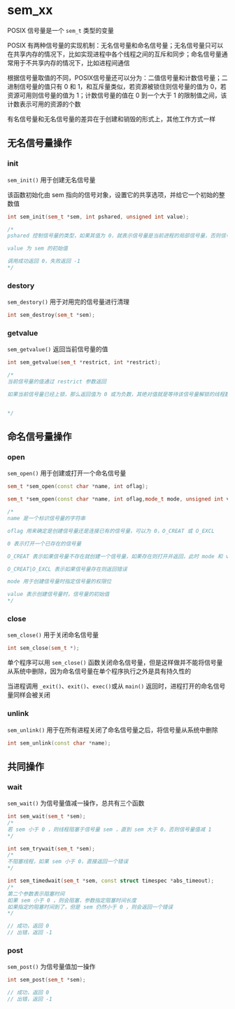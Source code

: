 # sem_xx

POSIX 信号量是一个 `sem_t` 类型的变量

POSIX 有两种信号量的实现机制：无名信号量和命名信号量；无名信号量只可以在共享内存的情况下，比如实现进程中各个线程之间的互斥和同步；命名信号量通常用于不共享内存的情况下，比如进程间通信

根据信号量取值的不同，POSIX信号量还可以分为：二值信号量和计数信号量；二进制信号量的值只有 0 和 1，和互斥量类似，若资源被锁住则信号量的值为 0，若资源可用则信号量的值为 1；计数信号量的值在 0 到一个大于 1 的限制值之间，该计数表示可用的资源的个数

有名信号量和无名信号量的差异在于创建和销毁的形式上，其他工作方式一样

## 无名信号量操作

### init

`sem_init()` 用于创建无名信号量

该函数初始化由 sem 指向的信号对象，设置它的共享选项，并给它一个初始的整数值

```cpp
int sem_init(sem_t *sem, int pshared, unsigned int value);

/*
pshared 控制信号量的类型，如果其值为 0，就表示信号量是当前进程的局部信号量，否则信号量就可以在多个进程间共享

value 为 sem 的初始值

调用成功返回 0，失败返回 -1
*/
```

### destory

`sem_destory()` 用于对用完的信号量进行清理

```cpp
int sem_destroy(sem_t *sem);
```

### getvalue

`sem_getvalue()` 返回当前信号量的值

```cpp
int sem_getvalue(sem_t *restrict, int *restrict);

/*
当前信号量的值通过 restrict 参数返回

如果当前信号量已经上锁，那么返回值为 0 或为负数，其绝对值就是等待该信号量解锁的线程数


*/
```

## 命名信号量操作

### open

`sem_open()` 用于创建或打开一个命名信号量

```cpp
sem_t *sem_open(const char *name, int oflag);

sem_t *sem_open(const char *name, int oflag,mode_t mode, unsigned int value);

/*
name 是一个标识信号量的字符串

oflag 用来确定是创建信号量还是连接已有的信号量，可以为 0，O_CREAT 或 O_EXCL

0 表示打开一个已存在的信号量

O_CREAT 表示如果信号量不存在就创建一个信号量，如果存在则打开并返回，此时 mode 和 value 都需要指定

O_CREAT|O_EXCL 表示如果信号量存在则返回错误

mode 用于创建信号量时指定信号量的权限位

value 表示创建信号量时，信号量的初始值
*/
```

### close

`sem_close()` 用于关闭命名信号量

```cpp
int sem_close(sem_t *);
```

单个程序可以用 `sem_close()` 函数关闭命名信号量，但是这样做并不能将信号量从系统中删除，因为命名信号量在单个程序执行之外是具有持久性的

当进程调用 `_exit()`、`exit()`、`exec()`或从 `main()` 返回时，进程打开的命名信号量同样会被关闭

### unlink

`sem_unlink()` 用于在所有进程关闭了命名信号量之后，将信号量从系统中删除

```cpp
int sem_unlink(const char *name);
```

## 共同操作

### wait

`sem_wait()` 为信号量值减一操作，总共有三个函数

```cpp
int sem_wait(sem_t *sem);
/* 
若 sem 小于 0 ，则线程阻塞于信号量 sem ，直到 sem 大于 0，否则信号量值减 1
*/

int sem_trywait(sem_t *sem);
/*
不阻塞线程，如果 sem 小于 0，直接返回一个错误
*/

int sem_timedwait(sem_t *sem, const struct timespec *abs_timeout);
/*
第二个参数表示阻塞时间
如果 sem 小于 0 ，则会阻塞，参数指定阻塞时间长度
如果指定的阻塞时间到了，但是 sem 仍然小于 0 ，则会返回一个错误 
*/

// 成功，返回 0 
// 出错，返回 -1
```

### post

`sem_post()` 为信号量值加一操作

```cpp
int sem_post(sem_t *sem);

// 成功，返回 0 
// 出错，返回 -1
```